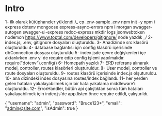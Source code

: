 # Intro

1- ilk olarak kütüphaneler yüklendi
/_
cp .env-sample .env
npm init -y
npm i express dotenv mongoose express-async-errors
npm i morgan swagger-autogen swagger-ui-express redoc-express
mkdir logs
jsonwebtoken
nodemon
https://www.toptal.com/developers/gitignore/
node yazdık
_/
2- index.js, .env, gitignore dosyaları oluşturuldu.
3- Anadizinde src klasörü oluşturuldu
4- database bağlantısı için config klasörü içerisinde dbConnection dosyası oluşturuldu
5- index.jsde çevre değişkenleri içe aktarılırken .env yi de require edip config işlemi yapılmalıdır. require("dotenv").config()
6- Homepath yazıldı
7- ERD referans alınarak model, controller, routes klasörleri oluşturuldur.
8- User model, controller ve route dosyaları oluşturuldu.
9- routes klasörü içerisinde index.js olşuturuldu.
10- ana dizindeki index dosyasına routes/index bağlandı.
11- her yerden gelen hataları yakalayabilmek için bir hata yakalama middleware'i oluşturuldu.
12- ErrorHandler, bütün api çalıştıktan sonra tüm hataları yakalayabilmek için index.js'de app.listen önce require edildi, çalıştırıldı.

{
    "username": "admin",
    "password": "Bruce123*",
    "email": "admin@site.com",
    "isAdmin": true
}
